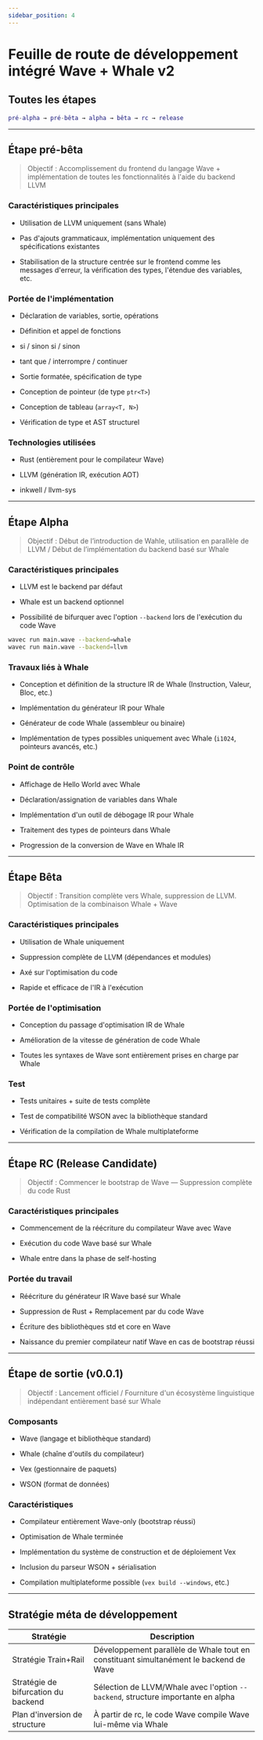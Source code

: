 ```yaml
---
sidebar_position: 4
---
```


# Feuille de route de développement intégré Wave + Whale v2

## Toutes les étapes

```matlab
pré-alpha → pré-bêta → alpha → bêta → rc → release
```

---

## Étape pré-bêta

> Objectif : Accomplissement du frontend du langage Wave + implémentation de toutes les fonctionnalités à l'aide du backend LLVM

### Caractéristiques principales

- Utilisation de LLVM uniquement (sans Whale)

- Pas d'ajouts grammaticaux, implémentation uniquement des spécifications existantes

- Stabilisation de la structure centrée sur le frontend comme les messages d'erreur, la vérification des types, l'étendue des variables, etc.

### Portée de l'implémentation

- Déclaration de variables, sortie, opérations

- Définition et appel de fonctions

- si / sinon si / sinon

- tant que / interrompre / continuer

- Sortie formatée, spécification de type

- Conception de pointeur (de type `ptr<T>`)

- Conception de tableau (`array<T, N>`)

- Vérification de type et AST structurel

### Technologies utilisées

- Rust (entièrement pour le compilateur Wave)

- LLVM (génération IR, exécution AOT)

- inkwell / llvm-sys

---

## Étape Alpha

> Objectif : Début de l’introduction de Wahle, utilisation en parallèle de LLVM / Début de l’implémentation du backend basé sur Whale

### Caractéristiques principales

- LLVM est le backend par défaut

- Whale est un backend optionnel

- Possibilité de bifurquer avec l'option `--backend` lors de l'exécution du code Wave

```bash
wavec run main.wave --backend=whale
wavec run main.wave --backend=llvm
```

### Travaux liés à Whale

- Conception et définition de la structure IR de Whale (Instruction, Valeur, Bloc, etc.)

- Implémentation du générateur IR pour Whale

- Générateur de code Whale (assembleur ou binaire)

- Implémentation de types possibles uniquement avec Whale (`i1024`, pointeurs avancés, etc.)

### Point de contrôle

- Affichage de Hello World avec Whale

- Déclaration/assignation de variables dans Whale

- Implémentation d'un outil de débogage IR pour Whale

- Traitement des types de pointeurs dans Whale

- Progression de la conversion de Wave en Whale IR

---

## Étape Bêta

> Objectif : Transition complète vers Whale, suppression de LLVM. Optimisation de la combinaison Whale + Wave

### Caractéristiques principales

- Utilisation de Whale uniquement

- Suppression complète de LLVM (dépendances et modules)

- Axé sur l'optimisation du code

- Rapide et efficace de l'IR à l'exécution

### Portée de l'optimisation

- Conception du passage d'optimisation IR de Whale

- Amélioration de la vitesse de génération de code Whale

- Toutes les syntaxes de Wave sont entièrement prises en charge par Whale

### Test

- Tests unitaires + suite de tests complète

- Test de compatibilité WSON avec la bibliothèque standard

- Vérification de la compilation de Whale multiplateforme

---

## Étape RC (Release Candidate)

> Objectif : Commencer le bootstrap de Wave — Suppression complète du code Rust

### Caractéristiques principales

- Commencement de la réécriture du compilateur Wave avec Wave

- Exécution du code Wave basé sur Whale

- Whale entre dans la phase de self-hosting

### Portée du travail

- Réécriture du générateur IR Wave basé sur Whale

- Suppression de Rust + Remplacement par du code Wave

- Écriture des bibliothèques std et core en Wave

- Naissance du premier compilateur natif Wave en cas de bootstrap réussi

---

## Étape de sortie (v0.0.1)

> Objectif : Lancement officiel / Fourniture d'un écosystème linguistique indépendant entièrement basé sur Whale

### Composants

- Wave (langage et bibliothèque standard)

- Whale (chaîne d'outils du compilateur)

- Vex (gestionnaire de paquets)

- WSON (format de données)

### Caractéristiques

- Compilateur entièrement Wave-only (bootstrap réussi)

- Optimisation de Whale terminée

- Implémentation du système de construction et de déploiement Vex

- Inclusion du parseur WSON + sérialisation

- Compilation multiplateforme possible (`vex build --windows`, etc.)

---

## Stratégie méta de développement

| Stratégie                           | Description                                                                           |
| ----------------------------------- | ------------------------------------------------------------------------------------- |
| Stratégie Train+Rail                | Développement parallèle de Whale tout en constituant simultanément le backend de Wave |
| Stratégie de bifurcation du backend | Sélection de LLVM/Whale avec l'option `--backend`, structure importante en alpha      |
| Plan d'inversion de structure       | À partir de rc, le code Wave compile Wave lui-même via Whale                          |
